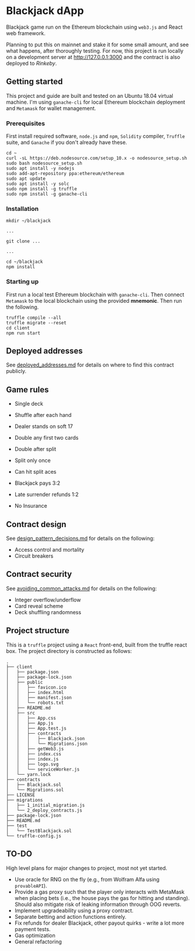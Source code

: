 # Blackjack dApp

Blackjack game run on the Ethereum blockchain using `web3.js` and React web framework.

Planning to put this on mainnet and stake it for some small amount, and see what happens, after thoroughly testing. For now, this project is run locally on a development server at http://127.0.0.1:3000 and the contract is also deployed to *Rinkeby*.

## Getting started

This project and guide are built and tested on an Ubuntu 18.04 virtual machine. I'm using `ganache-cli` for local Ethereum blockchain deployment and `Metamask` for wallet management. 

### Prerequisites

First install required software, `node.js` and `npm`, `Solidity` compiler, `Truffle` suite, and `Ganache` if you don't already have these. 

```
cd ~
curl -sL https://deb.nodesource.com/setup_10.x -o nodesource_setup.sh
sudo bash nodesource_setup.sh
sudo apt install -y nodejs
sudo add-apt-repository ppa:ethereum/ethereum
sudo apt update
sudo apt install -y solc
sudo npm install -g truffle
sudo npm install -g ganache-cli
```

### Installation

```
mkdir ~/blackjack

...

git clone ...

...

cd ~/blackjack
npm install
```

### Starting up

First run a local test Ethereum blockchain with `ganache-cli`. Then connect `Metamask` to the local blockchain using the provided **mnemonic**. Then run the following.

```
truffle compile --all
truffle migrate --reset
cd client
npm run start
```

## Deployed addresses

See [deployed_addresses.md](deployed_addresses.md "Deployed addresses") for details on where to find this contract publicly.

## Game rules

- Single deck
- Shuffle after each hand
- Dealer stands on soft 17

- Double any first two cards
- Double after split
- Split only once
- Can hit split aces

- Blackjack pays 3:2
- Late surrender refunds 1:2
- No Insurance

## Contract design

See [design_pattern_decisions.md](design_pattern_decisions.md "Design pattern decisions") for details on the following:
- Access control and mortality
- Circuit breakers

## Contract security

See [avoiding_common_attacks.md](avoiding_common_attacks.md "Avoiding common attacks") for details on the following:
- Integer overflow/underflow
- Card reveal scheme
- Deck shuffling randomness 

## Project structure

This is a `truffle` project using a `React` front-end, built from the truffle react box. The project directory is constructed as follows:

```
.
├── client
│   ├── package.json
│   ├── package-lock.json
│   ├── public
│   │   ├── favicon.ico
│   │   ├── index.html
│   │   ├── manifest.json
│   │   └── robots.txt
│   ├── README.md
│   ├── src
│   │   ├── App.css
│   │   ├── App.js
│   │   ├── App.test.js
│   │   ├── contracts
│   │   │   ├── Blackjack.json
│   │   │   └── Migrations.json
│   │   ├── getWeb3.js
│   │   ├── index.css
│   │   ├── index.js
│   │   ├── logo.svg
│   │   └── serviceWorker.js
│   └── yarn.lock
├── contracts
│   ├── Blackjack.sol
│   └── Migrations.sol
├── LICENSE
├── migrations
│   ├── 1_initial_migration.js
│   └── 2_deploy_contracts.js
├── package-lock.json
├── README.md
├── test
│   └── TestBlackjack.sol
└── truffle-config.js

```

## TO-DO

High level plans for major changes to project, most not yet started.

- Use oracle for RNG on the fly (e.g., from Wolfram Alfa using `provableAPI`).
- Provide a gas proxy such that the player only interacts with MetaMask when placing bets (i.e., the house pays the gas for hitting and standing). Should also mitigate risk of leaking information through OOG reverts.
- Implement upgradeability using a proxy contract.
- Separate betting and action functions entirely.
- Fix refunds for dealer Blackjack, other payout quirks - write a lot more payment tests.
- Gas optimization
- General refactoring
